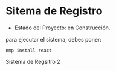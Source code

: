 <h1> Sitema de Registro</h1>

- Estado del Proyecto: en Construcción.

para ejecutar el sistema, debes poner:

```nmp install react```

Sistema de Regsitro 2
